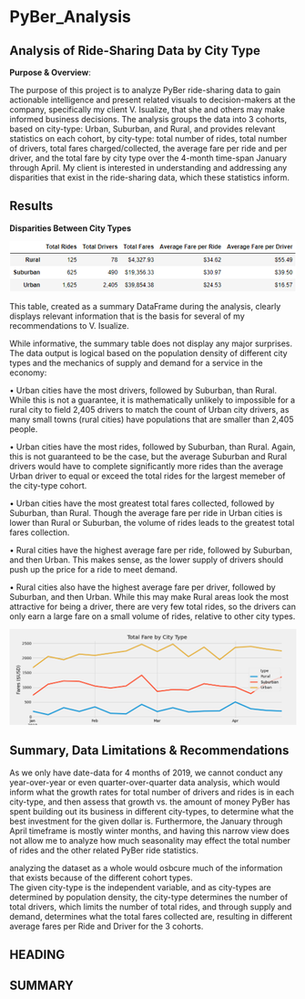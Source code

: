 # PyBer_Analysis

## Analysis of Ride-Sharing Data by City Type

**Purpose & Overview**:

The purpose of this project is to analyze PyBer ride-sharing data to gain actionable intelligence and present related visuals to decision-makers at the company, specifically my client V. Isualize, that she and others may make informed business decisions.
The analysis groups the data into 3 cohorts, based on city-type: Urban, Suburban, and Rural, and provides relevant statistics on each cohort, by city-type: total number of rides, total number of drivers, total fares charged/collected, the average fare per ride and per driver, and the total fare by city type over the 4-month time-span January through April.
My client is interested in understanding and addressing any disparities that exist in the ride-sharing data, which these statistics inform.

## Results

**Disparities Between City Types**

![Total Rides DataFrame.PNG](https://github.com/deltaLyd/PyBer_Analysis/blob/main/Resources/Total%20Rides%20DataFrame.PNG)

This table, created as a summary DataFrame during the analysis, clearly displays relevant information that is the basis for several of my recommendations to V. Isualize. 

While informative, the summary table does not display any major surprises.  The data output is logical based on the population density of different city types and the mechanics of supply and demand for a service in the economy:

• Urban cities have the most drivers, followed by Suburban, than Rural.
    While this is not a guarantee, it is mathematically unlikely to impossible for a rural city to field 2,405 drivers to match the count of Urban city drivers, as many               small towns (rural cities) have populations that are smaller than 2,405 people.
    
• Urban cities have the most rides, followed by Suburban, than Rural. 
    Again, this is not guaranteed to be the case, but the average Suburban and Rural drivers would have to complete significantly more rides than the average Urban driver             to equal or exceed the total rides for the largest memeber of the city-type cohort.
        
• Urban cities have the most greatest total fares collected, followed by Suburban, than Rural.
    Though the average fare per ride in Urban cities is lower than Rural or Suburban, the volume of rides leads to the greatest total fares collection.
    
• Rural cities have the highest average fare per ride, followed by Suburban, and then Urban.
    This makes sense, as the lower supply of drivers should push up the price for a ride to meet demand.

• Rural cities also have the highest average fare per driver, followed by Suburban, and then Urban.
    While this may make Rural areas look the most attractive for being a driver, there are very few total rides, so the drivers can only earn a large fare on a small volume of         rides, relative to other city types.
    
![PyBer_fare_summary.png](https://github.com/deltaLyd/PyBer_Analysis/blob/main/Resources/PyBer_fare_summary.png)


## Summary, Data Limitations & Recommendations

As we only have date-data for 4 months of 2019, we cannot conduct any year-over-year or even quarter-over-quarter data analysis, which would inform what the growth rates for total number of drivers and rides is in each city-type, and then assess that growth vs. the amount of money PyBer has spent building out its business in different city-types, to determine what the best investment for the given dollar is. 
Furthermore, the January through April timeframe is mostly winter months, and having this narrow view does not allow me to analyze how much seasonality may effect the total number of rides and the other related PyBer ride statistics.   

analyzing the dataset as a whole would osbcure much of the information that exists because of the different cohort types.  
The given city-type is the independent variable, and as city-types are determined by population density, the city-type determines the number of total drivers, which limits the number of total rides, and through supply and demand, determines what the total fares collected are, resulting in different average fares per Ride and Driver for the 3 cohorts.

## HEADING


## SUMMARY


